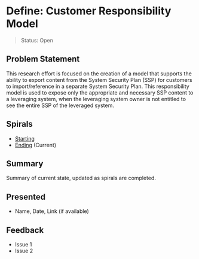 # Define: Customer Responsibility Model

> Status: Open

## Problem Statement

This research effort is focused on the creation of a model that supports the ability to export content from the System Security Plan (SSP) for customers to import/reference in a separate System Security Plan. This responsibility model is used to expose only the appropriate and necessary SSP content to a leveraging system, when the leveraging system owner is not entitled to see the entire SSP of the leveraged system.

## Spirals

- [Starting](2022-07-05.001.md)
- [Ending](2022-07-05.002.md) (Current)

## Summary

Summary of current state, updated as spirals are completed.

## Presented

- Name, Date, Link (if available)

## Feedback

- Issue 1
- Issue 2